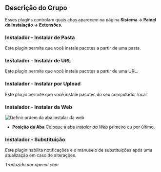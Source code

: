 <!-- Filename: Chunk4x:Extensions_Plugin_Manager_Edit_Installer_Group / Display title: Grupo de Instaladores -->

## Descrição do Grupo

Esses plugins controlam quais abas aparecem na página **Sistema → Painel de Instalação → Extensões**.

### Instalador - Instalar de Pasta

Este plugin permite que você instale pacotes a partir de uma pasta.

### Instalador - Instalar de URL

Este plugin permite que você instale pacotes a partir de uma URL.

### Instalador - Instalar por Upload

Este plugin permite que você instale pacotes do seu computador local.

### Instalador - Instalar da Web

![Definir ordem da aba instalar da web](../../../en/images/plugins/plugin-group-installer-install-from-web-order.png)

- **Posição da Aba** Coloque a aba *Instalar da Web* primeiro ou por último.

### Instalador - Substituição

Este plugin habilita notificações e o manuseio de substituições após uma atualização em caso de alterações.


*Traduzido por openai.com*

